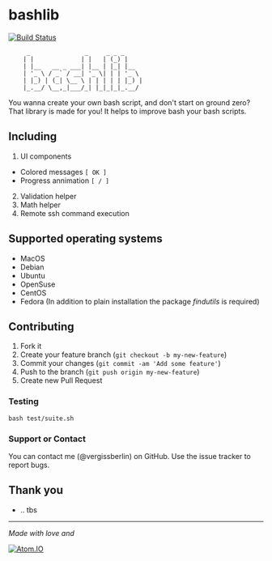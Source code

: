 # bashlib

[![Build Status](https://travis-ci.org/vergissberlin/bashlib.svg?branch=master)](https://travis-ci.org/vergissberlin/bashlib)

````
	 _               _     _ _ _
	| |             | |   | (_) |
	| |__   __ _ ___| |__ | |_| |__
	| '_ \ / _` / __| '_ \| | | '_ \
	| |_) | (_| \__ \ | | | | | |_) |
	|_.__/ \__,_|___/_| |_|_|_|_.__/

````

You wanna create your own bash script, and don't start on ground zero?
That library is made for you! It helps to improve bash your bash scripts.

## Including

1. UI components
  - Colored messages ``[ OK ]``
  - Progress annimation ``[ / ]``
2. Validation helper
4. Math helper
5. Remote ssh command execution

## Supported operating systems

- MacOS
- Debian
- Ubuntu
- OpenSuse
- CentOS
- Fedora (In addition to plain installation the package _findutils_ is required)


## Contributing

1. Fork it
2. Create your feature branch (`git checkout -b my-new-feature`)
3. Commit your changes (`git commit -am 'Add some feature'`)
4. Push to the branch (`git push origin my-new-feature`)
5. Create new Pull Request

### Testing

````
bash test/suite.sh
````

### Support or Contact
You can contact me (@vergissberlin) on GitHub. Use the issue tracker to report bugs.


## Thank you
- .. tbs

---

*Made with love and*

[![Atom.IO](http://github-atom-io-herokuapp-com.global.ssl.fastly.net/assets/logo-4e073dbd4c0ce67ece1b30a6b31253b9.png)](https://atom.io/)
